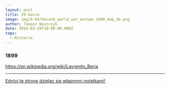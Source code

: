 ```yaml
---
layout: post
title: 29 marca
image: img/9-04/Second_world_war_europe_1940_map_de.png
author: Tomasz Waszczyk
date: 2019-03-29T10:00:00.000Z
tags:
  - Historia
---
```


### 1899

https://en.wikipedia.org/wiki/Lavrentiy_Beria

---

<a href="https://github.com/TomaszWaszczyk/historia.waszczyk.com/edit/master/src/content/march-29.md" target="_blank">Edytuj tę stronę dzieląc się własnymi notatkami!</a>

